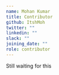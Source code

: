 ```yaml
---
name: Mohan Kumar
title: Contributor
github: ItshMoh
twitter: ""
linkedin: ""
slack: ""
joining_date: ""
role: contributor
---
```


Still waiting for this
